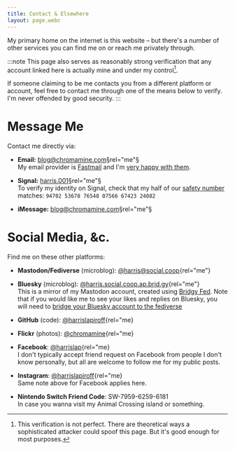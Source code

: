 ```yaml
---
title: Contact & Elsewhere
layout: page.webc
---
```


My primary home on the internet is this website – but there's a number of other services you can find me on or reach me privately through.

:::note
This page also serves as reasonably strong verification that any account linked here is actually mine and under my control[^1].

If someone claiming to be me contacts you from a different platform or account, feel free to contact me through one of the means below to verify. I'm never offended by good security.
:::

# Message Me

Contact me directly via:

* **Email:** [blog@chromamine.com][email-link]§rel="me"§  
  My email provider is [Fastmail][] and I'm [very happy with them][fastmail-blog].

* **Signal:** [harris.001][signal-link]§rel="me"§    
  To verify my identity on Signal, check that my half of our [safety number] matches: `94702 53678 76548 07566 67423 24082`

* **iMessage:** [blog@chromamine.com][imessage-link]§rel="me"§  

[email-link]: mailto:blog@chromamine.com
[Fastmail]: /2023/10/switching-to-fastmail
[fastmail-blog]: /2023/10/switching-to-fastmail
[signal-link]: https://signal.me/#eu/ruuH18VqZR0q_stBrD0eugDPavCGAgOoyyL4CsutBIOxgQQCaOFCb6kLDYvRtCdG
[safety number]: https://support.signal.org/hc/en-us/articles/360007060632-What-is-a-safety-number-and-why-do-I-see-that-it-changed#view
[imessage-link]: imessage://blog@chromamine.com

# Social Media, &c.

Find me on these other platforms:

* **Mastodon/Fediverse** (microblog): [@harris@social.coop](https://social.coop/@chromamine){rel="me"}  

* **Bluesky** (microblog): [@harris.social.coop.ap.brid.gy](https://bsky.app/profile/harris.social.coop.ap.brid.gy){rel="me"}    
  This is a mirror of my Mastodon account, created using [Bridgy Fed](https://fed.brid.gy/). Note that if you would like me to see your likes and replies on Bluesky, you will need to [bridge your Bluesky account to the fediverse](/2025/02/bluesky-friends-consider-bridging-to-the-fediverse/)

* **GitHub** (code): [@harrislapiroff](https://github.com/harrislapiroff/){rel="me}  

* **Flickr** (photos): [@chromamine](https://www.flickr.com/photos/chromamine/){rel="me}  

* **Facebook**: [@harrislap](https://www.facebook.com/harrislap/){rel="me}    
  I don't typically accept friend request on Facebook from people I don't know personally, but all are welcome to follow me for my public posts.

* **Instagram**: [@harrislapiroff](https://www.instagram.com/harrislapiroff/){rel="me}    
  Same note above for Facebook applies here.

* **Nintendo Switch Friend Code**: SW-7959-6259-6181  
  In case you wanna visit my Animal Crossing island or something.

[^1]: This verification is not perfect. There are theoretical ways a sophisticated attacker could spoof this page. But it's good enough for most purposes.
